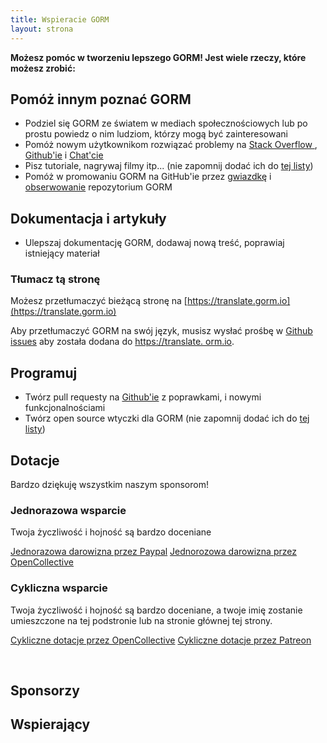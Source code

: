 ```yaml
---
title: Wspieracie GORM
layout: strona
---
```


**Możesz pomóc w tworzeniu lepszego GORM! Jest wiele rzeczy, które możesz zrobić:**

## Pomóż innym poznać GORM

* Podziel się GORM ze światem w mediach społecznościowych lub po prostu powiedz o nim ludziom, którzy mogą być zainteresowani
* Pomóż nowym użytkownikom rozwiązać problemy na [Stack Overflow ](https://stackoverflow.com/questions/tagged/go-gorm), [Github'ie](https://github.com/go-gorm/gorm/issues) i [Chat'cie](/community.html#Chat)
* Pisz tutoriale, nagrywaj filmy itp... (nie zapomnij dodać ich do [tej listy](/community.html))
* Pomóż w promowaniu GORM na GitHub'ie przez [gwiazdkę](https://github.com/go-gorm/gorm/stargazers) i [obserwowanie](https://github.com/go-gorm/gorm/watchers) repozytorium GORM [](https://github.com/go-gorm/gorm)

## Dokumentacja i artykuły

* Ulepszaj dokumentację GORM, dodawaj nową treść, poprawiaj istniejący materiał

### Tłumacz tą stronę

Możesz przetłumaczyć bieżącą stronę na [https://translate.gorm.io](https://translate.gorm.io)

Aby przetłumaczyć GORM na swój język, musisz wysłać prośbę w [Github issues](https://github.com/go-gorm/gorm.io/issues) aby została dodana do [https://translate. orm.io](https://translate.gorm.io).

## Programuj

* Twórz pull requesty na [Github'ie](https://github.com/go-gorm/gorm) z poprawkami, i nowymi funkcjonalnościami
* Twórz open source wtyczki dla GORM (nie zapomnij dodać ich do [tej listy](/community.html#Open-Sources))

## Dotacje

Bardzo dziękuję wszystkim naszym sponsorom!

### Jednorazowa wsparcie

Twoja życzliwość i hojność są bardzo doceniane

[Jednorazowa darowizna przez Paypal](https://www.paypal.me/zhangjinzhu) [Jednorozowa darowizna przez OpenCollective](https://opencollective.com/gorm)

### Cykliczna wsparcie

Twoja życzliwość i hojność są bardzo doceniane, a twoje imię zostanie umieszczone na tej podstronie lub na stronie głównej tej strony.

[Cykliczne dotacje przez OpenCollective](https://opencollective.com/gorm) [Cykliczne dotacje przez Patreon](https://www.patreon.com/jinzhu)

<br>

## Sponsorzy

## Wspierający
